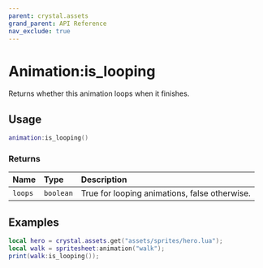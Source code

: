 ```yaml
---
parent: crystal.assets
grand_parent: API Reference
nav_exclude: true
---
```


# Animation:is_looping

Returns whether this animation loops when it finishes.

## Usage

```lua
animation:is_looping()
```

### Returns

| Name    | Type      | Description                                   |
| :------ | :-------- | :-------------------------------------------- |
| `loops` | `boolean` | True for looping animations, false otherwise. |

## Examples

```lua
local hero = crystal.assets.get("assets/sprites/hero.lua");
local walk = spritesheet:animation("walk");
print(walk:is_looping());
```
